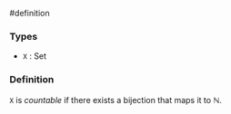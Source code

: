 #definition
### Types
- `X` : Set
### Definition
`X` is *countable* if there exists a bijection that maps it to $\mathbb{N}$.